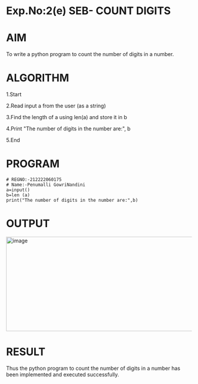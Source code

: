 # Exp.No:2(e) SEB- COUNT DIGITS

# AIM
To write a python program to count the number of digits in a number.

# ALGORITHM
1.Start

2.Read input a from the user (as a string)

3.Find the length of a using len(a) and store it in b

4.Print "The number of digits in the number are:", b

5.End

# PROGRAM
```
# REGNO:-212222060175
# Name:-Penumalli GowriNandini
a=input()
b=len (a)
print("The number of digits in the number are:",b)
```
# OUTPUT
<img width="992" height="256" alt="image" src="https://github.com/user-attachments/assets/bfbc40c2-aaf0-4c56-b7a2-bb1c333608d7" />


# RESULT
Thus the python program to count the number of digits in a number has been implemented and executed successfully.
